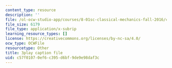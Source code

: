 ```yaml
---
content_type: resource
description: ''
file: /ol-ocw-studio-app/courses/8-01sc-classical-mechanics-fall-2016/c57f01070ef6c395d6bf9de9e98daf3c_30Ww1HsRblM.srt
file_size: 6179
file_type: application/x-subrip
learning_resource_types: []
license: https://creativecommons.org/licenses/by-nc-sa/4.0/
ocw_type: OCWFile
resourcetype: Other
title: 3play caption file
uid: c57f0107-0ef6-c395-d6bf-9de9e98daf3c
---
```

